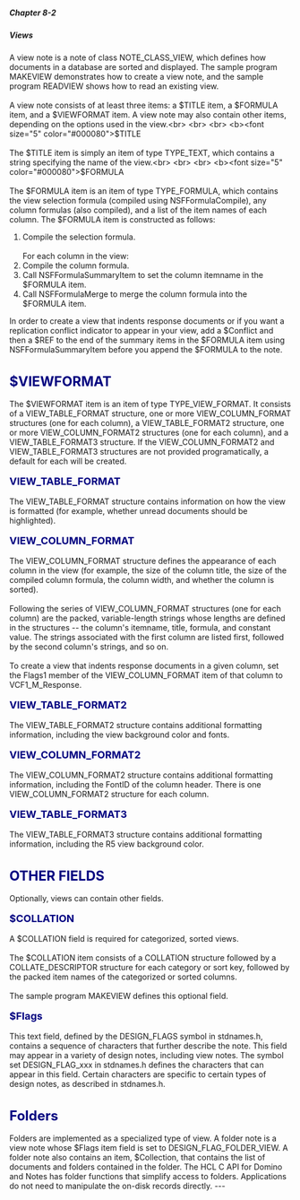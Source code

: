 ##### Chapter 8-2
##### Views

A view note is a note of class NOTE_CLASS_VIEW, which defines how documents in a database are sorted and displayed. The sample program MAKEVIEW demonstrates how to create a view note, and the sample program READVIEW shows how to read an existing view.<br>
<br>
A view note consists of at least three items: a $TITLE item, a $FORMULA item, and a $VIEWFORMAT item. A view note may also contain other items, depending on the options used in the view.<br>
<br>
 <br>
<b><font size="5" color="#000080">$TITLE</font></b><br>
<br>
The $TITLE item is simply an item of type TYPE_TEXT, which contains a string specifying the name of the view.<br>
<br>
<br>
<b><font size="5" color="#000080">$FORMULA</font></b><br>
 <br>
The $FORMULA item is an item of type TYPE_FORMULA, which contains the view selection formula (compiled using NSFFormulaCompile), any column formulas (also compiled), and a list of the item names<font color="#FF0000"> </font>of each column. The $FORMULA item is constructed as follows:<br>
 
<ol type="1">
<li>Compile the selection formula. <br>
<br>
For each column in the view:<br>

<li>Compile the column formula.
<li>Call NSFFormulaSummaryItem to set the column itemname in the $FORMULA item.
<li>Call NSFFormulaMerge to merge the column formula into the $FORMULA item. 
<ul> </ul>
</ol>
In order to create a view that indents response documents or if you want a replication conflict indicator to appear in your view, add a $Conflict and then a $REF to the end of the summary items in the $FORMULA item using NSFFormulaSummaryItem before you append the $FORMULA to the note.<br>
<br>
<br>
<b><font size="5" color="#000080">$VIEWFORMAT</font></b><br>
 <br>
The $VIEWFORMAT item is an item of type TYPE_VIEW_FORMAT. It consists of a VIEW_TABLE_FORMAT structure, one or more VIEW_COLUMN_FORMAT structures (one for each column), a VIEW_TABLE_FORMAT2 structure, one or more VIEW_COLUMN_FORMAT2 structures (one for each column), and a VIEW_TABLE_FORMAT3 structure. If the VIEW_COLUMN_FORMAT2 and VIEW_TABLE_FORMAT3 structures are not provided programatically, a default for each will be created.<br>
<br>
<b><font size="4" color="#000080">VIEW_TABLE_FORMAT</font></b><br>
<br>
The VIEW_TABLE_FORMAT structure contains information on how the view is formatted (for example, whether unread documents should be highlighted).<br>
<br>
<b><font size="4" color="#000080">VIEW_COLUMN_FORMAT</font></b><br>
<br>
The VIEW_COLUMN_FORMAT structure defines the appearance of each column in the view (for example, the size of the column title, the size of the compiled column formula, the column width, and whether the column is sorted).<br>
<br>
Following the series of VIEW_COLUMN_FORMAT structures (one for each column) are the packed, variable-length strings whose lengths are defined in the structures -- the column's itemname, title, formula, and constant value. The strings associated with the first column are listed first, followed by the second column's strings, and so on.<br>
<br>
To create a view that indents response documents in a given column, set the Flags1 member of the VIEW_COLUMN_FORMAT item of that column to VCF1_M_Response.<br>
<br>
<b><font size="4" color="#000080">VIEW_TABLE_FORMAT2</font></b><br>
<br>
The VIEW_TABLE_FORMAT2 structure contains additional formatting information, including the view background color and fonts.<br>
<br>
<b><font size="4" color="#000080">VIEW_COLUMN_FORMAT2</font></b><br>
<br>
The VIEW_COLUMN_FORMAT2 structure contains additional formatting information, including the FontID of the column header. There is one  VIEW_COLUMN_FORMAT2 structure for each column. <br>
<br>
<b><font size="4" color="#000080">VIEW_TABLE_FORMAT3</font></b><br>
<br>
The VIEW_TABLE_FORMAT3 structure contains additional formatting information, including the R5 view background color.<br>
<br>
<br>
<b><font size="5" color="#000080">OTHER FIELDS</font></b><br>
<br>
Optionally, views can contain other fields.<br>
<br>
<b><font size="4" color="#000080">$COLLATION</font></b><br>
<br>
A $COLLATION field is required for categorized, sorted views.  <br>
<br>
The $COLLATION item consists of a COLLATION structure followed by a COLLATE_DESCRIPTOR structure for each category or sort key, followed by the packed item names of the categorized or sorted columns.<br>
<br>
The sample program MAKEVIEW defines this optional field.<br>
<br>
<b><font size="4" color="#000080">$Flags</font></b><br>
<br>
This text field, defined by the DESIGN_FLAGS symbol in stdnames.h, contains a sequence of characters that further describe the note. This field may appear in a variety of design notes, including view notes. The symbol set DESIGN_FLAG_xxx in stdnames.h defines the characters that can appear in this field. Certain characters are specific to certain types of design notes, as described in stdnames.h. <br>
<br>
<br>
<b><font size="5" color="#000080">Folders</font></b><br>
<br>
Folders are implemented as a specialized type of view. A folder note is a view note whose $Flags item field is set to  DESIGN_FLAG_FOLDER_VIEW. A folder note also contains an item, $Collection, that contains the list of documents and folders contained in the folder. The HCL C API for Domino and Notes has folder functions that simplify access to folders. Applications do not need to manipulate the on-disk records directly.
---
